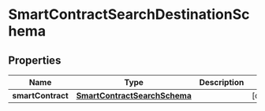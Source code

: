 

# SmartContractSearchDestinationSchema


## Properties

Name | Type | Description | Notes
------------ | ------------- | ------------- | -------------
**smartContract** | [**SmartContractSearchSchema**](SmartContractSearchSchema.md) |  |  [optional]



